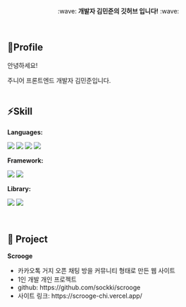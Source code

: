 



<p align='center'>:wave:<strong> 개발자 김민준의 깃허브 입니다!</strong> :wave:</p>     
<br/>
<h2>👤Profile</h2>
<p align="left">안녕하세요!</p>
<p align="left">주니어 프론트엔드 개발자 김민준입니다.</br>
<br/>             
              
<h2>⚡Skill</h2>  

<p><strong>Languages:</strong></p>
<p><img src="https://img.shields.io/badge/html5-E34F26?style=for-the-badge&logo=html5&logoColor=white">
<img src="https://img.shields.io/badge/css-1572B6?style=for-the-badge&logo=css3&logoColor=white">
<img src="https://img.shields.io/badge/javascript-F7DF1E?style=for-the-badge&logo=javascript&logoColor=black">
<img src="https://img.shields.io/badge/typescript-61DAFB?style=for-the-badge&logo=typescript&logoColor=black"></p>

<p><strong>Framework:</strong></p>
<p><img src="https://img.shields.io/badge/react-61DAFB?style=for-the-badge&logo=react&logoColor=black">
<img src="https://img.shields.io/badge/next.js-8ED500?style=for-the-badge&logo=nextdotjs&logoColor=white"/> 
</p>

<p><strong>Library:</strong></p>
<p><img src="https://img.shields.io/badge/styled_component-rgb(188 80 116)?style=for-the-badge&logo=styled-component&logoColor=white"/>
    <img src="https://img.shields.io/badge/tailwindCSS-01DFD7?style=for-the-badge&logo=tailwindcss&logoColor=white"/></p>



<br/>  
<h2>📔 Project</h2>
<p><strong>Scrooge</strong></p>
<ul>
    <li>카카오톡 거지 오픈 채팅 방을 커뮤니티 형태로 만든 웹 사이트</li>
    <li>1인 개발 개인 프로젝트</li>
    <li>github: https://github.com/sockki/scrooge</li>
    <li>사이트 링크: https://scrooge-chi.vercel.app/</li>
</ul>




